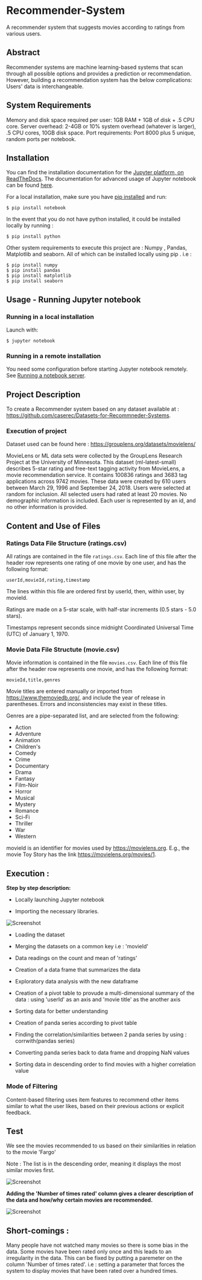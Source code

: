 # Recommender-System #
A recommender system that suggests movies according to ratings from various users.


## Abstract
Recommender systems are machine learning-based systems that scan through all possible options and provides a prediction or recommendation. However, building a recommendation system has the below complications: Users' data is interchangeable.

## System Requirements
Memory and disk space required per user: 1GB RAM + 1GB of disk + .5 CPU core.
Server overhead: 2-4GB or 10% system overhead (whatever is larger), .5 CPU cores, 10GB disk space.
Port requirements: Port 8000 plus 5 unique, random ports per notebook.

## Installation
You can find the installation documentation for the
[Jupyter platform, on ReadTheDocs](https://jupyter.readthedocs.io/en/latest/install.html).
The documentation for advanced usage of Jupyter notebook can be found
[here](https://jupyter-notebook.readthedocs.io/en/latest/).

For a local installation, make sure you have
[pip installed](https://pip.readthedocs.io/en/stable/installing/) and run:

    $ pip install notebook 
    
 In the event that you do not have python installed, it could be installed locally by running :
 
    $ pip install python
   
 Other system requirements to execute this project are : Numpy , Pandas, Matplotlib and seaborn.
 All of which can be installed locally using pip . i.e :
    
    $ pip install numpy
    $ pip install pandas
    $ pip install matplotlib
    $ pip install seaborn

## Usage - Running Jupyter notebook

### Running in a local installation

Launch with:

    $ jupyter notebook

### Running in a remote installation

You need some configuration before starting Jupyter notebook remotely. See [Running a notebook server](https://jupyter-notebook.readthedocs.io/en/stable/public_server.html).


##  Project Description
To create a Recommender system based on any dataset available at : https://github.com/caserec/Datasets-for-Recommneder-Systems.

### Execution of project
Dataset used can be found here : https://grouplens.org/datasets/movielens/

MovieLens or ML data sets were collected by the GroupLens Research Project at the University of Minnesota.
This dataset (ml-latest-small) describes 5-star rating and free-text tagging activity from MovieLens, a movie recommendation service. It contains 100836 ratings and 3683 tag applications across 9742 movies. These data were created by 610 users between March 29, 1996 and September 24, 2018.
Users were selected at random for inclusion. All selected users had rated at least 20 movies. No demographic information is included. Each user is represented by an id, and no other information is provided.


## Content and Use of Files


### Ratings Data File Structure (ratings.csv)

All ratings are contained in the file `ratings.csv`. Each line of this file after the header row represents one rating of one movie by one user, and has the following format:

    userId,movieId,rating,timestamp

The lines within this file are ordered first by userId, then, within user, by movieId.

Ratings are made on a 5-star scale, with half-star increments (0.5 stars - 5.0 stars).

Timestamps represent seconds since midnight Coordinated Universal Time (UTC) of January 1, 1970.


### Movie Data File Structute (movie.csv)

Movie information is contained in the file `movies.csv`. Each line of this file after the header row represents one movie, and has the following format:

    movieId,title,genres

Movie titles are entered manually or imported from <https://www.themoviedb.org/>, and include the year of release in parentheses. Errors and inconsistencies may exist in these titles.

Genres are a pipe-separated list, and are selected from the following:

* Action
* Adventure
* Animation
* Children's
* Comedy
* Crime
* Documentary
* Drama
* Fantasy
* Film-Noir
* Horror
* Musical
* Mystery
* Romance
* Sci-Fi
* Thriller
* War
* Western

movieId is an identifier for movies used by <https://movielens.org>. E.g., the movie Toy Story has the link <https://movielens.org/movies/1>.

## Execution : 
__Step by step description:__

- Locally launching Jupyter notebook 

- Importing the necessary libraries.

![Screenshot](n_libraries.png)

- Loading the dataset

- Merging the datasets on a common key i.e : 'movieId'

- Data readings on the count and mean of 'ratings'

- Creation of a data frame that summarizes the data

- Exploratory data analysis with the new dataframe

- Creation of a pivot table to provude a multi-dimensional summary of the data : using 'userId' as an axis and 'movie title' as the another axis

- Sorting data for better understanding

- Creation of panda series according to pivot table

- Finding the correlation/similarities between 2 panda series by using : corrwith(pandas series)

- Converting panda series back to data frame and dropping NaN values

- Sorting data in descending order to find movies with a higher correlation value



### Mode of Filtering
Content-based filtering uses item features to recommend other items similar to what the user likes, based on their previous actions or explicit feedback.

## Test
We see the movies recommended to us based on their similarities in relation to the movie 'Fargo'

Note : The list is in the descending order, meaning it displays the most similar movies first.

![Screenshot](test_2.png)


__Adding the 'Number of times rated' column gives a clearer description of the data and how/why certain movies are recommended.__

![Screenshot](test_3.png)


## Short-comings :

Many people have not watched many movies so there is some bias in the data. Some movies have been rated only once and this leads to an irregularity in the data.
This can be fixed by putting a paremeter on the column 'Number of times rated'. i.e : setting a parameter that forces the system to display movies that have been rated over a hundred times.
    
    


